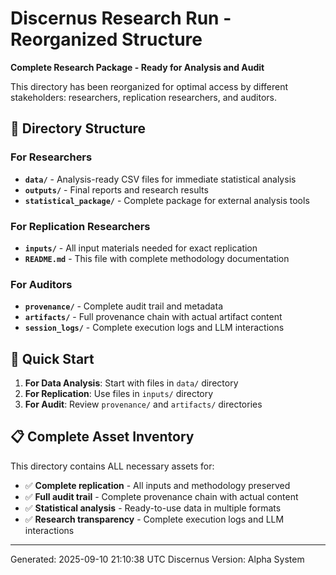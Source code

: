# Discernus Research Run - Reorganized Structure

**Complete Research Package - Ready for Analysis and Audit**

This directory has been reorganized for optimal access by different stakeholders:
researchers, replication researchers, and auditors.

## 📁 Directory Structure

### For Researchers
- **`data/`** - Analysis-ready CSV files for immediate statistical analysis
- **`outputs/`** - Final reports and research results
- **`statistical_package/`** - Complete package for external analysis tools

### For Replication Researchers  
- **`inputs/`** - All input materials needed for exact replication
- **`README.md`** - This file with complete methodology documentation

### For Auditors
- **`provenance/`** - Complete audit trail and metadata
- **`artifacts/`** - Full provenance chain with actual artifact content
- **`session_logs/`** - Complete execution logs and LLM interactions

## 🚀 Quick Start

1. **For Data Analysis**: Start with files in `data/` directory
2. **For Replication**: Use files in `inputs/` directory
3. **For Audit**: Review `provenance/` and `artifacts/` directories

## 📋 Complete Asset Inventory

This directory contains ALL necessary assets for:
- ✅ **Complete replication** - All inputs and methodology preserved
- ✅ **Full audit trail** - Complete provenance chain with actual content
- ✅ **Statistical analysis** - Ready-to-use data in multiple formats
- ✅ **Research transparency** - Complete execution logs and LLM interactions

---
Generated: 2025-09-10 21:10:38 UTC
Discernus Version: Alpha System
